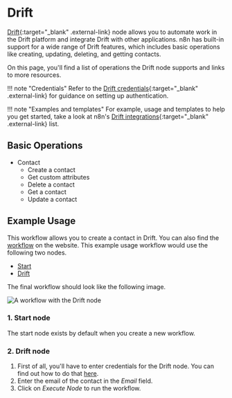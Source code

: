 # Drift

[Drift](https://drift.com){:target="_blank" .external-link} node allows you to automate work in the Drift platform and integrate Drift with other applications. n8n has built-in support for a wide range of Drift features, which includes basic operations like creating, updating, deleting, and getting contacts. 

On this page, you'll find a list of operations the Drift node supports and links to more resources.

!!! note "Credentials"
    Refer to the [Drift credentials](https://docs.n8n.io/integrations/builtin/credentials/drift/){:target="_blank" .external-link} for guidance on setting up authentication. 

!!! note "Examples and templates"
    For example, usage and templates to help you get started, take a look at n8n's [Drift integrations](https://n8n.io/integrations/drift/){:target="_blank" .external-link} list.


## Basic Operations

* Contact
    * Create a contact
    * Get custom attributes
    * Delete a contact
    * Get a contact
    * Update a contact

## Example Usage

This workflow allows you to create a contact in Drift. You can also find the [workflow](https://n8n.io/workflows/497) on the website. This example usage workflow would use the following two nodes.
- [Start](/integrations/builtin/core-nodes/n8n-nodes-base.start/)
- [Drift]()

The final workflow should look like the following image.

![A workflow with the Drift node](/_images/integrations/builtin/app-nodes/drift/workflow.png)

### 1. Start node

The start node exists by default when you create a new workflow.

### 2. Drift node

1. First of all, you'll have to enter credentials for the Drift node. You can find out how to do that [here](/integrations/builtin/credentials/drift/).
2. Enter the email of the contact in the *Email* field.
3. Click on *Execute Node* to run the workflow.
